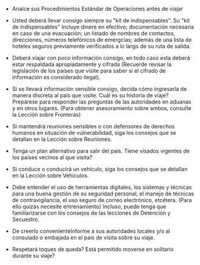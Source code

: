 [Title]: # (Procedimientos Estandar de Operación)
[Order]: # (3)

*   Analce sus Procedimientos Estándar de Operaciones antes de viajar

*   Usted deberá llevar consigo siempre su "kit de indispensables". Su "kit de indispensables" incluye dinere en efectivo; documentación necesaria en caso de una evacuación; un listado de nombres de contactos, direcciones, números telefónicos de emergcias; además de una lista de hoteles seguros previamente verificados a lo largo de su ruta de salida.
*   Deberá viajar con poco información consigo, en todo caso esta deberá estar respaldada apropiadamente y cifrada (Recuerde revisar la legislación de los países que visite para saber si el cifrado de información es considerado ilegal).
*   Si se llevará información sensible consigo, decida cómo ingresarla de manera discreta al país que visite. Cuál es su historia de viaje? Prepárese para responder las preguntas de las autoridades en aduanas y en otros lugares. (Para obtener asesoramiento sobre ambos, consulte la Lección sobre Fronteras)
*   Si mantendrá reuniones sensibles o con defensores de derechos humanos en situación de vulnerabilidad, siga los consejos que se detallan en la Lección sobre Reuniones.
*   Tenga un plan alternativo para salir del país. Tiene visados vigentes de los países vecinos al que visita?
*   Si conduce o conducirá un vehículo, siga los consejos que se detallan en la Lección sobre Vehículos.
*   Debe entender el uso de herramientas digitales, los sistemas y técnicas para una buena gestión de su seguridad personal, el manejo de técnicas de contravigilancia, el uso seguro de correo electrónico, etcétera. (Para ello quizás necesite entrenamiento) Incluso, puede tenga que familiarizarse con los consejos de las lecciones de Detención y Secuestro.
*   De creerlo convenienteInforme a sus autoridades locales y/o al consulado o embajada en el país de visita sobre su viaje.
*   Respetará toques de queda? Está permitido moverse en solitario durante su viaje?